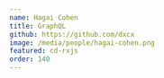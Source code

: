 ```yaml
---
name: Hagai Cohen
title: GraphQL
github: https://github.com/dxcx
image: /media/people/hagai-cohen.png
featured: cd-rxjs
order: 140
---
```

